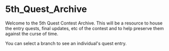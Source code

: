 # 5th_Quest_Archive
Welcome to the 5th Quest Contest Archive. This will be a resource to house the entry quests, final updates, etc of the contest and to help preserve them against the curse of time.

You can select a branch to see an individual's quest entry.
